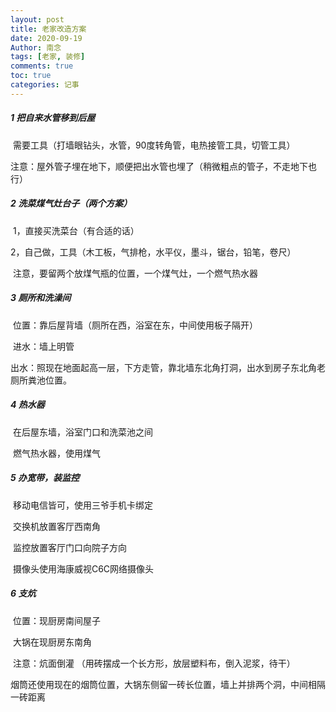 ```yaml
---
layout: post
title: 老家改造方案
date: 2020-09-19
Author: 南念
tags: [老家, 装修]
comments: true
toc: true
categories: 记事
---
```


##### 1 把自来水管移到后屋

​	需要工具（打墙眼钻头，水管，90度转角管，电热接管工具，切管工具）

​	注意：屋外管子埋在地下，顺便把出水管也埋了（稍微粗点的管子，不走地下也行）

##### 2 洗菜煤气灶台子（两个方案）

<!-- more -->

​	1，直接买洗菜台（有合适的话）

​	2，自己做，工具（木工板，气排枪，水平仪，墨斗，锯台，铅笔，卷尺）

​	注意，要留两个放煤气瓶的位置，一个煤气灶，一个燃气热水器

##### 3 厕所和洗澡间

​	位置：靠后屋背墙（厕所在西，浴室在东，中间使用板子隔开）

​	进水：墙上明管

​	出水：照现在地面起高一层，下方走管，靠北墙东北角打洞，出水到房子东北角老厕所粪池位置。

##### 4 热水器

​	在后屋东墙，浴室门口和洗菜池之间

​	燃气热水器，使用煤气

##### 5 办宽带，装监控

​	移动电信皆可，使用三爷手机卡绑定

​	交换机放置客厅西南角

​	监控放置客厅门口向院子方向

​	摄像头使用海康威视C6C网络摄像头

##### 6 支炕

​	位置：现厨房南间屋子

​	大锅在现厨房东南角

​	注意：炕面倒灌 （用砖摆成一个长方形，放层塑料布，倒入泥浆，待干）

​	烟筒还使用现在的烟筒位置，大锅东侧留一砖长位置，墙上并排两个洞，中间相隔一砖距离

​	
